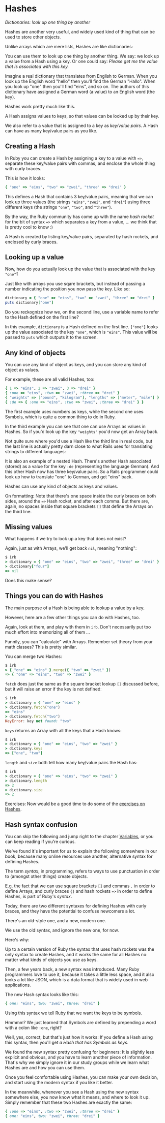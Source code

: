 # Hashes

*Dictionaries: look up one thing by another*

Hashes are another very useful, and widely used kind of thing that can be used
to store other objects.

Unlike arrays which are mere lists, Hashes are like dictionaries:

You can use them to look up one thing by another thing. We say: we look up a
value from a Hash using a key. Or one could say: *Please get me the value that
is associated with this key.*

Imagine a real dictionary that translates from English to German. When you
look up the English word "hello" then you'll find the German "Hallo". When
you look up "one" then you'll find "eins", and so on. The authors of this
dictionary have assigned a German word (a value) to an English word (the key).

Hashes work pretty much like this.

<p class="hint">
A Hash assigns values to keys, so that values can be looked up by their key.
</p>

We also refer to a value that is assigned to a key as *key/value pairs*. A
Hash can have as many key/value pairs as you like.

## Creating a Hash

In Ruby you can create a Hash by assigning a key to a value with `=>`, separate
these key/value pairs with commas, and enclose the whole thing with curly
braces.

This is how it looks:

```ruby
{ "one" => "eins", "two" => "zwei", "three" => "drei" }
```

This defines a Hash that contains 3 key/value pairs, meaning that we can look
up three values (the strings `"eins"`, `"zwei"`, and `"drei"`) using three
different keys (the strings `"one"`, `"two"`, and `"three"`).

By the way, the Ruby community has come up with the name *hash rocket* for the
bit of syntax `=>` which separates a key from a value, ... we think that is
pretty cool to know :)

<p class="hint">
A Hash is created by listing key/value pairs, separated by hash rockets, and enclosed by curly braces.
</p>

## Looking up a value

Now, how do you actually look up the value that is associated with the key
`"one"`?

Just like with arrays you use sqare brackets, but instead of passing
a number indicating the position you now pass the key. Like so:

```ruby
dictionary = { "one" => "eins", "two" => "zwei", "three" => "drei" }
puts dictionary["one"]
```

Do you reckognize how we, on the second line, use a variable name to
refer to the Hash defined on the first line?

In this example, `dictionary` is a Hash defined on the first line. `["one"]`
looks up the value associated to the key `"one"`, which is `"eins"`. This value
will be passed to `puts` which outputs it to the screen.

## Any kind of objects

You can use any kind of object as keys, and you can store any kind of object
as values.

For example, these are all valid Hashes, too:

```ruby
{ 1 => "eins", 2 => "zwei", 3 => "drei" }
{ :one => "eins", :two => "zwei", :three => "drei" }
{ "weights" => ["pound", "kilogram"], "lengths" => ["meter", "mile"] }
{ :de => { :one => "eins", :two => "zwei", :three => "drei" } }
```

The first example uses numbers as keys, while the second one uses Symbols,
which is quite a common thing to do in Ruby.

In the third example you can see that one can use Arrays as values in Hashes.
So if you'd look up the key `"weights"` you'd now get an Array back.

Not quite sure where you'd use a Hash like the third line in real code, but the
last line is actually pretty darn close to what Rails uses for translating
strings to different languages:

It is also an example of a nested Hash. There's another Hash associated
(stored) as a value for the key `:de` (representing the language German). And
this other Hash now has three key/value pairs. So a Rails programmer could look
up how to translate "one" to German, and get "eins" back.

<p class="hint">
Hashes can use any kind of objects as keys and values.
</p>

<p class="hint formatting">
On formatting: Note that there's one space inside the curly braces on both
sides, around the <code>=></code> Hash rocket, and after each comma. But there
are, again, no spaces inside that square brackets <code>[]</code> that define
the Arrays on the third line.
</p>

## Missing values

What happens if we try to look up a key that does not exist?

Again, just as with Arrays, we'll get back `nil`, meaning "nothing":

```ruby
$ irb
> dictionary = { "one" => "eins", "two" => "zwei", "three" => "drei" }
> dictionary["four"]
=> nil
```

Does this make sense?

## Things you can do with Hashes

The main purpose of a Hash is being able to lookup a value by a key.

However, here are a few other things you can do with Hashes, too.

Again, look at them, and play with them in `irb`. Don't necessarily put too
much effort into memorizing all of them ...

Funnily, you can "calculate" with Arrays. Remember set theory from your math
classes? This is pretty similar.

You can merge two Hashes:

```ruby
$ irb
> { "one" => "eins" }.merge({ "two" => "zwei" })
=> { "one" => "eins", "two" => "zwei" }
```

`fetch` does just the same as the square bracket lookup `[]` discussed before,
but it will raise an error if the key is not defined:

```ruby
$ irb
> dictionary = { "one" => "eins" }
> dictionary.fetch("one")
=> "eins"
> dictionary.fetch("two")
KeyError: key not found: "two"
```

`keys` returns an Array with all the keys that a Hash knows:

```ruby
$ irb
> dictionary = { "one" => "eins", "two" => "zwei" }
> dictionary.keys
=> ["one", "two"]
```

`length` and `size` both tell how many key/value pairs the Hash has:

```ruby
$ irb
> dictionary = { "one" => "eins", "two" => "zwei" }
> dictionary.length
=> 2
> dictionary.size
=> 2
```

Exercises: Now would be a good time to do some of the [exercises on
Hashes](/exercises/hashes_1.html).

## Hash syntax confusion

You can skip the following and jump right to the chapter [Variables](/variables.html),
or you can keep reading if you're curious.

We've found it's important for us to explain the following somewhere in our
book, because many online resources use another, alternative syntax for
defining Hashes.

The term *syntax*, in programming, refers to ways to use punctuation in order
to (amongst other things) create objects.

E.g. the fact that we can use square brackets `[]` and commas `,` in order to
define Arrays, and curly braces `{}` and hash rockets `=>` in order to define
Hashes, is part of Ruby's *syntax*.

Today, there are two different syntaxes for defining Hashes with curly braces,
and they have the potential to confuse newcomers a lot.

There's an old-style one, and a new, modern one.

<p class="hint">
We use the old syntax, and ignore the new one, for now.
</p>

Here's why:

Up to a certain version of Ruby the syntax that uses hash rockets was the only
syntax to create Hashes, and it works the same for all Hashes no matter what
kinds of objects you use as keys.

Then, a few years back, a new syntax was introduced. Many Ruby programmers love
to use it, because it takes a little less space, and it also looks a lot like
JSON, which is a data format that is widely used in web applications.

The new Hash syntax looks like this:

```ruby
{ one: "eins", two: "zwei", three: "drei" }
```

Using this syntax we tell Ruby that we want the keys to be symbols.

Hmmmm? We just learned that Symbols are defined by prepending a word with a
colon like `:one`, right?

Well, yes, correct, but that's just how it works: If you define a Hash using
this syntax, then you'll get *a Hash that has Symbols as keys*.

We found the new syntax pretty confusing for beginners: It is slightly less
explicit and obvious, and you have to learn another piece of information.
That's why we simply ignore it in our study groups while we learn what Hashes
are and how you can use them.

Once you feel comfortable using Hashes, you can make your own decision, and
start using the modern syntax if you like it better.

In the meanwhile, whenever you see a Hash using the new syntax somewhere else,
you now know what it means, and where to look it up. Simply remember that these
two Hashes are exactly the same:

```ruby
{ :one => "eins", :two => "zwei", :three => "drei" }
{ one: "eins", two: "zwei", three: "drei" }
```
